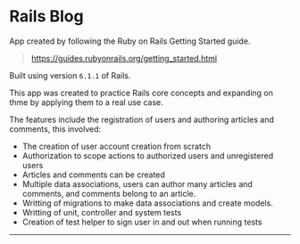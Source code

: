 # Rails Blog

App created by following the Ruby on Rails Getting Started guide.

> https://guides.rubyonrails.org/getting_started.html

Built using version `6.1.1` of Rails.

This app was created to practice Rails core concepts and expanding on thme by applying them to a real use case.

The features include the registration of users and authoring articles and comments, this involved:

- The creation of user account creation from scratch
- Authorization to scope actions to authorized users and unregistered users
- Articles and comments can be created
- Multiple data associations, users can author many articles and comments, and comments belong to an article.
- Writting of migrations to make data associations and create models.
- Writting of unit, controller and system tests
- Creation of test helper to sign user in and out when running tests

<hr>